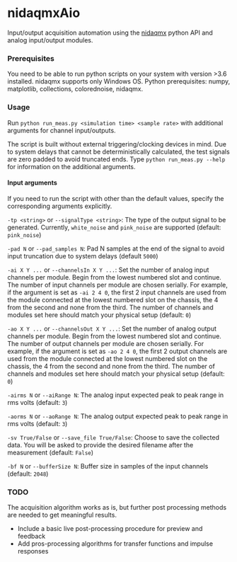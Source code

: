 # nidaqmxAio 

Input/output acquisition automation using the [nidaqmx](https://github.com/ni/nidaqmx-python) python API and analog input/output modules.

### Prerequisites

You need to be able to run python scripts on your system with version >3.6 installed. nidaqmx supports only Windows OS.
Python prerequisites: numpy, matplotlib, collections, colorednoise, nidaqmx.

### Usage

Run `python run_meas.py <simulation time> <sample rate>` with additional arguments for channel input/outputs. 

The script is built without external triggering/clocking devices in mind. Due to system delays that cannot be deterministically calculated, the test signals are zero padded to avoid truncated ends. Type `python run_meas.py --help` for information on the additional arguments. 

#### Input arguments

If you need to run the script with other than the default values, specify the corresponding arguments explicitly.

`-tp <string>` or `--signalType <string>`:
The type of the output signal to be generated. Currently, `white_noise` and `pink_noise` are supported (default: `pink_noise`)

`-pad N` or `--pad_samples N`:
Pad N samples at the end of the signal to avoid input truncation due to system delays (default `5000`)

`-ai X Y ...` or `--channelsIn X Y ...`:
Set the number of analog input channels per module. Begin from the lowest numbered slot and continue. The number of input channels per module are chosen serially. For example, if the argument is set as `-ai 2 4 0`, the first 2 input channels are used from the module connected at the lowest numbered slot on the chassis, the 4 from the second and none from the third. The number of channels and modules set here should match your physical setup (default: `0`)


`-ao X Y ...` or `--channelsOut X Y ...`:
Set the number of analog output channels per module. Begin from the lowest numbered slot and continue. The number of output channels per module are chosen serially. For example, if the argument is set as `-ao 2 4 0`, the first 2 output channels are used from the module connected at the lowest numbered slot on the chassis, the 4 from the second and none from the third. The number of channels and modules set here should match your physical setup (default: `0`)

`-airms N` or `--aiRange N`:
The analog input expected peak to peak range in rms volts (default: `3`)

`-aorms N` or `--aoRange N`:
The analog output expected peak to peak range in rms volts (default: `3`)

`-sv True/False` or `--save_file True/False`:
Choose to save the collected data. You will be asked to provide the desired filename after the measurement (default: `False`)

`-bf N` or `--bufferSize N`:
Buffer size in samples of the input channels (default: `2048`)

### TODO
The acquisition algorithm works as is, but further post processing methods are needed to get meaningful results.

* Include a basic live post-processing procedure for preview and feedback
* Add pros-processing algorithms for transfer functions and impulse responses
